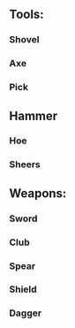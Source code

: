 ## Tools:
### Shovel
### Axe
### Pick
## Hammer
### Hoe
### Sheers

## Weapons:
### Sword
### Club
### Spear
### Shield
### Dagger